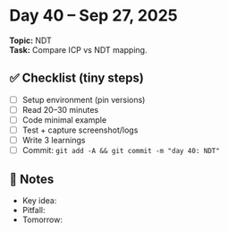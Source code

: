 # Day 40 – Sep 27, 2025
**Topic:** NDT  
**Task:** Compare ICP vs NDT mapping.

## ✅ Checklist (tiny steps)
- [ ] Setup environment (pin versions)
- [ ] Read 20–30 minutes
- [ ] Code minimal example
- [ ] Test + capture screenshot/logs
- [ ] Write 3 learnings
- [ ] Commit: `git add -A && git commit -m "day 40: NDT"`

## 📓 Notes
- Key idea:
- Pitfall:
- Tomorrow:
